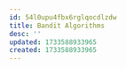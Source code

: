 ```yaml
---
id: 54l0upu4fbx6rglqocdlzdw
title: Bandit Algorithms
desc: ''
updated: 1733588933965
created: 1733588933965
---
```

